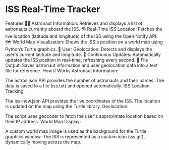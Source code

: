 # ISS Real-Time Tracker
Features
🧑‍🚀 Astronaut Information: Retrieves and displays a list of astronauts currently aboard the ISS.
🌎 Real-Time ISS Location: Fetches the live location (latitude and longitude) of the ISS using the Open Notify API.
🗺️ World Map Visualization: Shows the ISS's position on a world map using Python’s Turtle graphics.
📍 User Geolocation: Detects and displays the user's current latitude and longitude.
🔄 Continuous Updates: Automatically updates the ISS position in real-time, refreshing every second.
📂 File Output: Saves astronaut information and user geolocation data into a text file for reference.
How It Works
Astronaut Information:

The astros.json API provides the number of astronauts and their names.
The data is saved to a file (iss.txt) and opened automatically.
ISS Location Tracking:

The iss-now.json API provides the live coordinates of the ISS.
The location is updated on the map using the Turtle library.
Geolocation:

The script uses geocoder to fetch the user's approximate location based on their IP address.
World Map Display:

A custom world map image is used as the background for the Turtle graphics window.
The ISS is represented as a custom icon (iss.gif), dynamically moving across the map.


